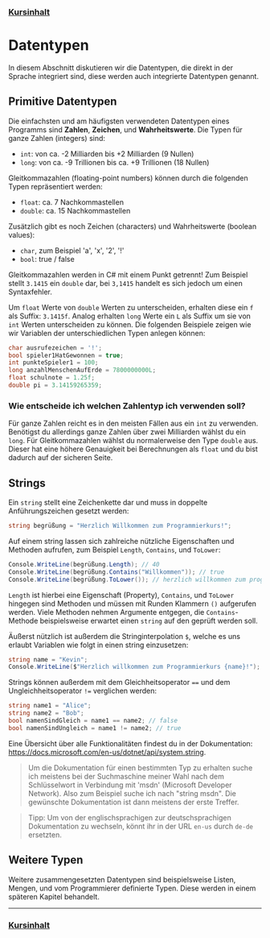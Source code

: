 ### [Kursinhalt](../README.md)

Datentypen
===========

In diesem Abschnitt diskutieren wir die Datentypen, die direkt in der Sprache integriert sind, diese werden auch integrierte Datentypen genannt.

Primitive Datentypen
--------------------

Die einfachsten und am häufigsten verwendeten Datentypen eines Programms sind **Zahlen**, **Zeichen**, und **Wahrheitswerte**. Die Typen für ganze Zahlen (integers) sind:

- `int`: von ca. -2 Milliarden bis +2 Milliarden (9 Nullen)
- `long`: von ca. -9 Trillionen bis ca. +9 Trillionen (18 Nullen)

Gleitkommazahlen (floating-point numbers) können durch die folgenden Typen repräsentiert werden:

- `float`: ca. 7 Nachkommastellen
- `double`: ca. 15 Nachkommastellen

Zusätzlich gibt es noch Zeichen (characters) und Wahrheitswerte (boolean values):

- `char`, zum Beispiel 'a', 'x', '2', '!'
- `bool`: true / false

Gleitkommazahlen werden in C# mit einem Punkt getrennt! Zum Beispiel stellt `3.1415` ein `double` dar, bei `3,1415` handelt es sich jedoch um einen Syntaxfehler.

Um `float` Werte von `double` Werten zu unterscheiden, erhalten diese ein `f` als Suffix: `3.1415f`. Analog erhalten `long` Werte ein `L` als Suffix um sie von `int` Werten unterscheiden zu können. Die folgenden Beispiele zeigen wie wir Variablen der unterschiedlichen Typen anlegen können:

```cs
char ausrufezeichen = '!';
bool spieler1HatGewonnen = true;
int punkteSpieler1 = 100;
long anzahlMenschenAufErde = 7800000000L;
float schulnote = 1.25f;
double pi = 3.14159265359;
```


### Wie entscheide ich welchen Zahlentyp ich verwenden soll?

Für ganze Zahlen reicht es in den meisten Fällen aus ein `int` zu verwenden. Benötigst du allerdings ganze Zahlen über zwei Milliarden wählst du ein `long`. Für Gleitkommazahlen wählst du normalerweise den Type `double` aus. Dieser hat eine höhere Genauigkeit bei Berechnungen als `float` und du bist dadurch auf der sicheren Seite. 

Strings
--------

Ein `string` stellt eine Zeichenkette dar und muss in doppelte Anführungszeichen gesetzt werden: 

```cs
string begrüßung = "Herzlich Willkommen zum Programmierkurs!";
```

Auf einem string lassen sich zahlreiche nützliche Eigenschaften und Methoden aufrufen, zum Beispiel `Length`, `Contains`, und `ToLower`:

```cs
Console.WriteLine(begrüßung.Length); // 40
Console.WriteLine(begrüßung.Contains("Willkommen")); // true
Console.WriteLine(begrüßung.ToLower()); // herzlich willkommen zum programmierkurs!
```

`Length` ist hierbei eine Eigenschaft (Property), `Contains`, und `ToLower` hingegen sind Methoden und müssen mit Runden Klammern `()` aufgerufen werden. Viele Methoden nehmen Argumente entgegen, die `Contains`-Methode beispielsweise erwartet einen `string` auf den geprüft werden soll. 


Äußerst nützlich ist außerdem die Stringinterpolation `$`, welche es uns erlaubt Variablen wie folgt in einen string einzusetzen:

```cs
string name = "Kevin";
Console.WriteLine($"Herzlich willkommen zum Programmierkurs {name}!");
```

Strings können außerdem mit dem Gleichheitsoperator `==` und dem Ungleichheitsoperator `!=` verglichen werden: 

```cs
string name1 = "Alice";
string name2 = "Bob";
bool namenSindGleich = name1 == name2; // false
bool namenSindUngleich = name1 != name2; // true
```

Eine Übersicht über alle Funktionalitäten findest du in der Dokumentation: https://docs.microsoft.com/en-us/dotnet/api/system.string.

>Um die Dokumentation für einen bestimmten Typ zu erhalten suche ich meistens bei der Suchmaschine meiner Wahl nach dem Schlüsselwort in Verbindung mit 'msdn' (Microsoft Developer Network). Also zum Beispiel suche ich nach "string msdn". Die gewünschte Dokumentation ist dann meistens der erste Treffer.

>Tipp: Um von der englischsprachigen zur deutschsprachigen Dokumentation zu wechseln, könnt ihr in der URL `en-us` durch `de-de` ersetzten. 

Weitere Typen
--------------

Weitere zusammengesetzten Datentypen sind beispielsweise Listen, Mengen, und vom Programmierer definierte Typen. Diese werden in einem späteren Kapitel behandelt.

---

### [Kursinhalt](../README.md)

